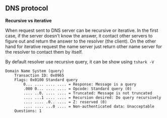 ## DNS protocol

**Recursive vs iterative**

When request sent to DNS server can be recursive or iterative. In the first case, if the server doesn't know the answer, 
it contact other servers to figure out and return the answer to the resolver (the client). On the other hand for iterative 
request the name server just return other name server for the resolver to contact them by itself.

By default resolver use recursive query, it can be show using `tshark -V`
    
    Domain Name System (query)
        Transaction ID: 0x0965
        Flags: 0x0100 Standard query
            0... .... .... .... = Response: Message is a query
            .000 0... .... .... = Opcode: Standard query (0)
            .... ..0. .... .... = Truncated: Message is not truncated
            .... ...1 .... .... = Recursion desired: Do query recursively
            .... .... .0.. .... = Z: reserved (0)
            .... .... ...0 .... = Non-authenticated data: Unacceptable
        Questions: 1


